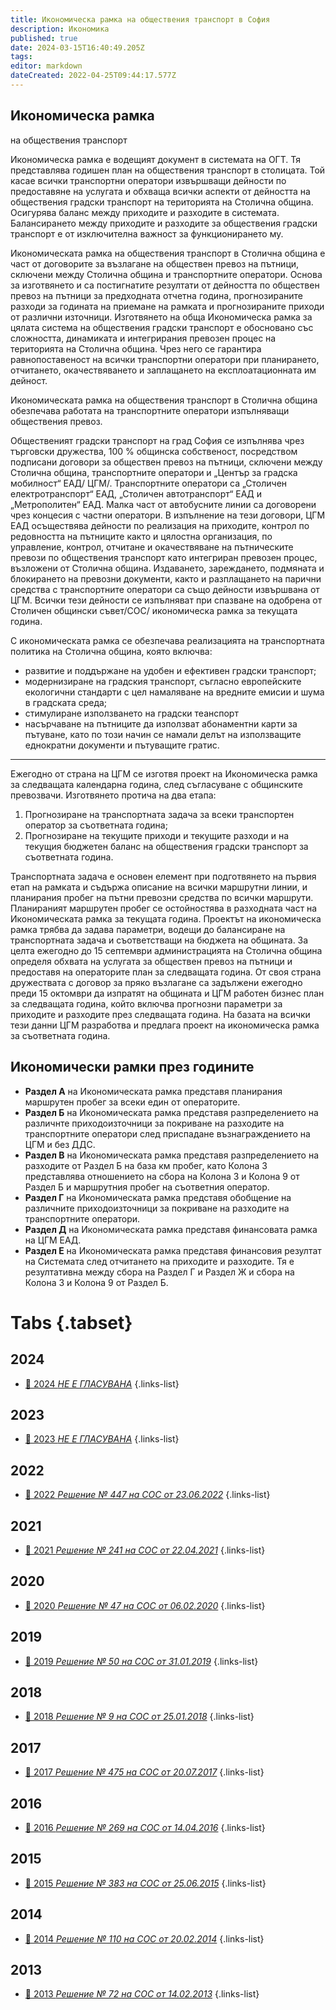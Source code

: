 ```yaml
---
title: Икономическа рамка на обществения транспорт в София
description: Икономика
published: true
date: 2024-03-15T16:40:49.205Z
tags: 
editor: markdown
dateCreated: 2022-04-25T09:44:17.577Z
---
```


## **Икономическа рамка**  
на обществения транспорт

Икономическа рамка е водещият документ в системата на ОГТ. Тя представлява годишен план на обществения транспорт в столицата. Той касае всички транспортни оператори извършващи дейности по предоставяне на услугата и обхваща всички аспекти от дейността на обществения градски транспорт на територията на Столична община. Осигурява баланс между приходите и разходите в системата. Балансирането между приходите и разходите за обществения градски транспорт е от изключителна важност за функционирането му. 

Икономическата рамка на обществения транспорт в Столична община е част от договорите за възлагане на обществен превоз на пътници, сключени между Столична община и транспортните оператори. Основа за изготвянето и са постигнатите резултати от дейността по обществен превоз на пътници за предходната отчетна година, прогнозираните разходи за годината на приемане на рамката и прогнозираните приходи от различни източници. Изготвянето на обща Икономическа рамка за цялата система на обществения градски транспорт е обосновано със сложността, динамиката и интегрирания превозен процес на територията на Столична община. Чрез него се гарантира равнопоставеност на всички транспортни оператори при планирането, отчитането, окачествяването и заплащането на експлоатационната им дейност.

Икономическата рамка на обществения транспорт в Столична община обезпечава работата на транспортните оператори изпълняващи обществения превоз. 

Общественият градски транспорт на град София се изпълнява чрез търговски дружества, 100 % общинска собственост, посредством подписани договори за обществен превоз на пътници, сключени между Столична община, транспортните оператори и „Център за градска мобилност“ ЕАД/ ЦГМ/. Транспортните оператори са „Столичен електротранспорт“ ЕАД, „Столичен автотранспорт“ ЕАД и „Метрополитен“ ЕАД. Малка част от автобусните линии са договорени чрез концесия с частни оператори. В изпълнение на тези договори, ЦГМ ЕАД осъществява дейности по реализация на приходите, контрол по редовността на пътниците както и цялостна организация, по управление, контрол, отчитане и окачествяване на пътническите превози по обществения транспорт като интегриран превозен процес, възложени от Столична община. Издаването, зареждането, подмяната и блокирането на превозни документи, както и разплащането на парични средства с транспортните оператори са също дейности извършвана от ЦГМ. Всички тези дейности се изпълняват при спазване на одобрена от Столичен общински съвет/СОС/ икономическа рамка за текущата година.

С икономическата рамка се обезпечава реализацията на транспортната политика на Столична община, която включва:

-   развитие и поддържане на удобен и ефективен градски транспорт;
-   модернизиране на градския транспорт, съгласно европейските екологични стандарти с цел намаляване на вредните емисии и шума в градската среда;
-   стимулиране използването на градски теанспорт
-   насърчаване на пътниците да използват абонаментни карти за пътуване, като по този начин се намали делът на използващите еднократни документи и пътуващите гратис.


---

Ежегодно от страна на ЦГМ се изготвя проект на Икономическа рамка за следващата календарна година, след съгласуване с общинските превозвачи. Изготвянето протича на два етапа: 
1. Прогнозиране на транспортната задача за всеки транспортен оператор за съответната година; 
2. Прогнозиране на текущите приходи и текущите разходи и на текущия бюджетен баланс на обществения градски транспорт за съответната година.

Транспортната задача е основен елемент при подготвянето на първия етап на рамката и съдържа описание на всички маршрутни линии, и планирания пробег на пътни превозни средства по всички маршрути. Планираният маршрутен пробег се остойностява в разходната част на Икономическата рамка за текущата година. Проектът на икономическа рамка трябва да задава параметри, водещи до балансиране на транспортната задача и съответстващи на бюджета на общината. За целта ежегодно до 15 септември администрацията на Столична община определя обхвата на услугата за обществен превоз на пътници и предоставя на операторите план за следващата година. От своя страна дружествата с договор за пряко възлагане са задължени ежегодно преди 15 октомври да изпратят на общината и ЦГМ работен бизнес план за следващата година, който включва прогнозни параметри за приходите и разходите през следващата година. На базата на всички тези данни ЦГМ разработва и предлага проект на икономическа рамка за съответната година.


## Икономически рамки през годините


- **Раздел А** на Икономическата рамка представя планирания маршрутен пробег за всеки един от операторите.
- **Раздел Б** на Икономическата рамка представя разпределението на различнте приходоизточници за покриване на разходите на транспортните оператори след приспадане възнаграждението на ЦГМ и без ДДС.
- **Раздел В** на Икономическата рамка представя разпределението на разходите от Раздел Б на база км пробег, като Колона 3 представлява отношението на сбора на Колона 3 и Колона 9 от Раздел Б и маршрутния пробег на съответния оператор.
- **Раздел Г** на Икономическата рамка представя обобщение на различните приходоизточници за покриване на разходите на транспортните оператори.
- **Раздел Д** на Икономическата рамка представя финансовата рамка на ЦГМ ЕАД.
- **Раздел Е** на Икономическата рамка представя финансовия резултат на Системата след отчитането на приходите и разходите. Тя е резултативна между сбора на Раздел Г и Раздел Ж и сбора на Колона 3 и Колона 9 от Раздел Б.


# Tabs {.tabset}

## 2024
- [:memo: 2024 *НЕ Е ГЛАСУВАНА*](/bg/economics-and-society/economic-framework/2024)
{.links-list}


## 2023
- [:memo: 2023 *НЕ Е ГЛАСУВАНА*](/bg/economics-and-society/economic-framework/2023)
{.links-list}

## 2022
- [:memo: 2022 *Решение № 447 на СОС от 23.06.2022*](/bg/economics-and-society/economic-framework/2022)
{.links-list}

## 2021
- [:memo: 2021 *Решение № 241 на СОС от 22.04.2021*](/bg/economics-and-society/economic-framework/2021)
{.links-list}

## 2020
- [:memo: 2020 *Решение № 47 на СОС от 06.02.2020*](/bg/economics-and-society/economic-framework/2020)
{.links-list}

## 2019
- [:memo: 2019 *Решение № 50 на СОС от 31.01.2019*](/bg/economics-and-society/economic-framework/2019)
{.links-list}

## 2018
- [:memo: 2018 *Решение № 9 на СОС от 25.01.2018*](/bg/economics-and-society/economic-framework/2018)
{.links-list}

## 2017
- [:memo: 2017 *Решение № 475 на СОС от 20.07.2017*](/bg/economics-and-society/economic-framework/2017)
{.links-list}

## 2016
- [:memo: 2016 *Решение № 269 на СОС от 14.04.2016*](/bg/economics-and-society/economic-framework/2016)
{.links-list}

## 2015
- [:memo: 2015 *Решение № 383 на СОС от 25.06.2015*](/bg/economics-and-society/economic-framework/2015)
{.links-list}

## 2014
- [:memo: 2014 *Решение № 110 на СОС от 20.02.2014*](/bg/economics-and-society/economic-framework/2014)
{.links-list}

## 2013
- [:memo: 2013 *Решение № 72 на СОС от 14.02.2013*](/bg/economics-and-society/economic-framework/2013)
{.links-list}
